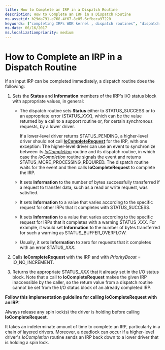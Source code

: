 ```yaml
---
title: How to Complete an IRP in a Dispatch Routine
description: How to Complete an IRP in a Dispatch Routine
ms.assetid: b29da791-e768-4f67-8e85-6cfbeca97220
keywords: ["completing IRPs WDK kernel , dispatch routines", "dispatch routines WDK kernel , completing IRPs", "status information WDK IRPs", "I/O status blocks WDK kernel", "status blocks WDK kernel"]
ms.date: 06/16/2017
ms.localizationpriority: medium
---
```


# How to Complete an IRP in a Dispatch Routine





If an input IRP can be completed immediately, a dispatch routine does the following:

1.  Sets the **Status** and **Information** members of the IRP's I/O status block with appropriate values, in general:

    -   The dispatch routine sets **Status** either to STATUS\_SUCCESS or to an appropriate error (STATUS\_*XXX*), which can be the value returned by a call to a support routine or, for certain synchronous requests, by a lower driver.

        If a lower-level driver returns STATUS\_PENDING, a higher-level driver should not call [**IoCompleteRequest**](https://msdn.microsoft.com/library/windows/hardware/ff548343) for the IRP, with one exception: The higher-level driver can use an event to synchronize between its [*IoCompletion*](https://msdn.microsoft.com/library/windows/hardware/ff548354) routine and its dispatch routine, in which case the *IoCompletion* routine signals the event and returns STATUS\_MORE\_PROCESSING\_REQUIRED. The dispatch routine waits for the event and then calls **IoCompleteRequest** to complete the IRP.

    -   It sets **Information** to the number of bytes successfully transferred if a request to transfer data, such as a read or write request, was satisfied.

    -   It sets **Information** to a value that varies according to the specific request for other IRPs that it completes with STATUS\_SUCCESS.

    -   It sets **Information** to a value that varies according to the specific request for IRPs that it completes with a warning STATUS\_*XXX*. For example, it would set **Information** to the number of bytes transferred for such a warning as STATUS\_BUFFER\_OVERFLOW.

    -   Usually, it sets **Information** to zero for requests that it completes with an error STATUS\_*XXX*.

2.  Calls **IoCompleteRequest** with the IRP and with *PriorityBoost* = IO\_NO\_INCREMENT.

3.  Returns the appropriate STATUS\_*XXX* that it already set in the I/O status block. Note that a call to **IoCompleteRequest** makes the given IRP inaccessible by the caller, so the return value from a dispatch routine cannot be set from the I/O status block of an already completed IRP.

**Follow this implementation guideline for calling IoCompleteRequest with an IRP:**

Always release any spin lock(s) the driver is holding before calling **IoCompleteRequest**.

It takes an indeterminate amount of time to complete an IRP, particularly in a chain of layered drivers. Moreover, a deadlock can occur if a higher-level driver's *IoCompletion* routine sends an IRP back down to a lower driver that is holding a spin lock.

 

 




